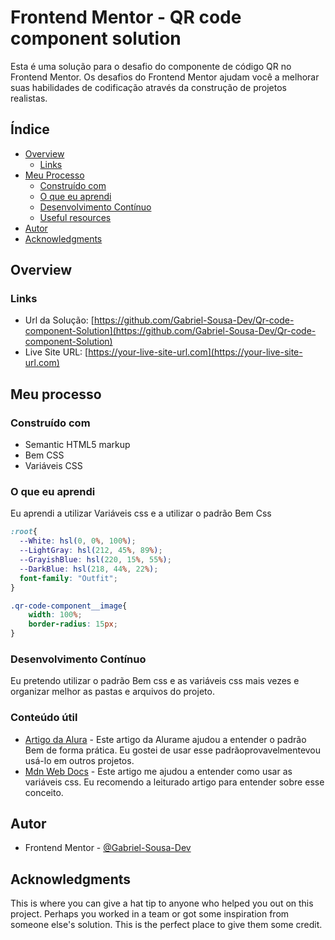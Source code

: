 # Frontend Mentor - QR code component solution

Esta é uma solução para o desafio do componente de código QR no Frontend Mentor.  Os desafios do Frontend Mentor ajudam você a melhorar suas habilidades de codificação através da construção de projetos realistas.

## Índice 

- [Overview](#overview)
  - [Links](#links)
- [Meu Processo](#meu-processo)
  - [Construído com](#construído-com)
  - [O que eu aprendi](#o-que-eu-aprendi)
  - [Desenvolvimento Contínuo](#desenvolvimento-contínuo )
  - [Useful resources](#conteúdo-útil)
- [Autor](#autor)
- [Acknowledgments](#acknowledgments)


## Overview

### Links

- Url da Solução: [https://github.com/Gabriel-Sousa-Dev/Qr-code-component-Solution](https://github.com/Gabriel-Sousa-Dev/Qr-code-component-Solution)
- Live Site URL: [https://your-live-site-url.com](https://your-live-site-url.com)

## Meu processo 

### Construído com

- Semantic HTML5 markup
- Bem CSS
- Variáveis CSS

### O que eu aprendi 

Eu aprendi a utilizar Variáveis css e a utilizar o padrão Bem Css

```css
:root{
  --White: hsl(0, 0%, 100%);
  --LightGray: hsl(212, 45%, 89%);
  --GrayishBlue: hsl(220, 15%, 55%);
  --DarkBlue: hsl(218, 44%, 22%);
  font-family: "Outfit";
}
```
```css
.qr-code-component__image{
    width: 100%;
    border-radius: 15px;
}
```

### Desenvolvimento Contínuo 

Eu pretendo utilizar o padrão Bem css e as variáveis css mais vezes e organizar melhor as pastas e arquivos do projeto.

### Conteúdo útil 

- [Artigo da Alura](https://www.alura.com.br/artigos/criando-componentes-css-com-padrao-bem?utm_term=&utm_campaign=%5BSearch%5D+%5BPerformance%5D+-+Dynamic+Search+Ads+-+Artigos+e+Conte%C3%BAdos&utm_source=adwords&utm_medium=ppc&hsa_acc=7964138385&hsa_cam=11384329873&hsa_grp=111087461203&hsa_ad=687448474447&hsa_src=g&hsa_tgt=dsa-2273097816642&hsa_kw=&hsa_mt=&hsa_net=adwords&hsa_ver=3&gad_source=1&gclid=Cj0KCQjwzZmwBhD8ARIsAH4v1gUs96aO5ibmma098fNJ1SLAX4CXah_-T0RhdPOJOPp473qPlz3WGQwaAntBEALw_wcB) - Este artigo da Alurame ajudou a entender o padrão Bem de forma prática. Eu gostei de usar esse padrãoprovavelmentevou usá-lo em outros projetos.
- [Mdn Web Docs](https://developer.mozilla.org/pt-BR/docs/Web/CSS/Using_CSS_custom_properties) - Este artigo me ajudou a entender como usar as variáveis css. Eu recomendo a leiturado artigo para entender sobre esse conceito.

## Autor

- Frontend Mentor - [@Gabriel-Sousa-Dev](https://www.frontendmentor.io/profile/Gabriel-Sousa-Dev)

## Acknowledgments

This is where you can give a hat tip to anyone who helped you out on this project. Perhaps you worked in a team or got some inspiration from someone else's solution. This is the perfect place to give them some credit.


